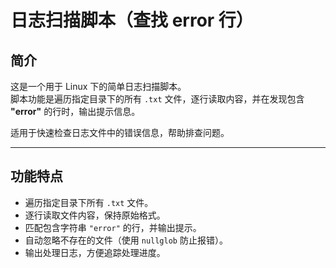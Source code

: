 # 日志扫描脚本（查找 error 行）

## 简介
这是一个用于 Linux 下的简单日志扫描脚本。  
脚本功能是遍历指定目录下的所有 `.txt` 文件，逐行读取内容，并在发现包含 **"error"** 的行时，输出提示信息。  

适用于快速检查日志文件中的错误信息，帮助排查问题。  

---

## 功能特点
- 遍历指定目录下所有 `.txt` 文件。
- 逐行读取文件内容，保持原始格式。
- 匹配包含字符串 `"error"` 的行，并输出提示。
- 自动忽略不存在的文件（使用 `nullglob` 防止报错）。
- 输出处理日志，方便追踪处理进度。

